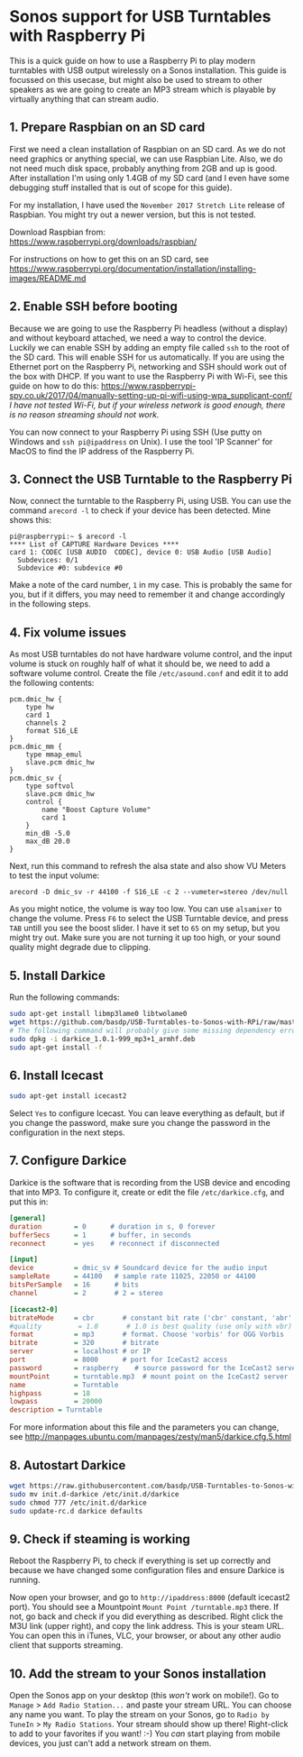 # Sonos support for USB Turntables with Raspberry Pi
This is a quick guide on how to use a Raspberry Pi to play modern turntables with USB output wirelessly on a Sonos installation. This guide is focussed on this usecase, but might also be used to stream to other speakers as we are going to create an MP3 stream which is playable by virtually anything that can stream audio.

## 1. Prepare Raspbian on an SD card
First we need a clean installation of Raspbian on an SD card. As we do not need graphics or anything special, we can use Raspbian Lite. Also, we do not need much disk space, probably anything from 2GB and up is good. After installation I'm using only 1.4GB of my SD card (and I even have some debugging stuff installed that is out of scope for this guide).

For my installation, I have used the `November 2017 Stretch Lite` release of Raspbian. You might try out a newer version, but this is not tested.

Download Raspbian from: https://www.raspberrypi.org/downloads/raspbian/

For instructions on how to get this on an SD card, see https://www.raspberrypi.org/documentation/installation/installing-images/README.md

## 2. Enable SSH before booting
Because we are going to use the Raspberry Pi headless (without a display) and without keyboard attached, we need a way to control the device. Luckily we can enable SSH by adding an empty file called `ssh` to the root of the SD card. This will enable SSH for us automatically. If you are using the Ethernet port on the Raspberry Pi, networking and SSH should work out of the box with DHCP. If you want to use the Raspberry Pi with Wi-Fi, see this guide on how to do this: https://www.raspberrypi-spy.co.uk/2017/04/manually-setting-up-pi-wifi-using-wpa_supplicant-conf/
_I have not tested Wi-Fi, but if your wireless network is good enough, there is no reason streaming should not work._

You can now connect to your Raspberry Pi using SSH (Use putty on Windows and `ssh pi@ipaddress` on Unix). I use the tool 'IP Scanner' for MacOS to find the IP address of the Raspberry Pi.

## 3. Connect the USB Turntable to the Raspberry Pi
Now, connect the turntable to the Raspberry Pi, using USB. You can use the command `arecord -l` to check if your device has been detected. Mine shows this:
```
pi@raspberrypi:~ $ arecord -l
**** List of CAPTURE Hardware Devices ****
card 1: CODEC [USB AUDIO  CODEC], device 0: USB Audio [USB Audio]
  Subdevices: 0/1
  Subdevice #0: subdevice #0
```
Make a note of the card number, `1` in my case. This is probably the same for you, but if it differs, you may need to remember it and change accordingly in the following steps.

## 4. Fix volume issues
As most USB turntables do not have hardware volume control, and the input volume is stuck on roughly half of what it should be, we need to add a software volume control.
Create the file `/etc/asound.conf` and edit it to add the following contents:
```
pcm.dmic_hw {
    type hw
    card 1
    channels 2
    format S16_LE
}
pcm.dmic_mm {
    type mmap_emul
    slave.pcm dmic_hw
}
pcm.dmic_sv {
    type softvol
    slave.pcm dmic_hw
    control {
        name "Boost Capture Volume"
        card 1
    }
    min_dB -5.0
    max_dB 20.0
}
```
Next, run this command to refresh the alsa state and also show VU Meters to test the input volume:

```arecord -D dmic_sv -r 44100 -f S16_LE -c 2 --vumeter=stereo /dev/null```

As you might notice, the volume is way too low. You can use `alsamixer` to change the volume. Press `F6` to select the USB Turntable device, and press `TAB` untill you see the boost slider. I have it set to `65` on my setup, but you might try out. Make sure you are not turning it up too high, or your sound quality might degrade due to clipping.

## 5. Install Darkice
Run the following commands:
```sh
sudo apt-get install libmp3lame0 libtwolame0
wget https://github.com/basdp/USB-Turntables-to-Sonos-with-RPi/raw/master/darkice_1.0.1-999_mp3%2B1_armhf.deb
# The following command will probably give some missing dependency errors, but that will be corrected with the next command
sudo dpkg -i darkice_1.0.1-999_mp3+1_armhf.deb
sudo apt-get install -f
```

## 6. Install Icecast
```sh
sudo apt-get install icecast2
```
Select `Yes` to configure Icecast. You can leave everything as default, but if you change the password, make sure you change the password in the configuration in the next steps.

## 7. Configure Darkice
Darkice is the software that is recording from the USB device and encoding that into MP3. To configure it, create or edit the file `/etc/darkice.cfg`, and put this in:
```ini
[general]
duration        = 0      # duration in s, 0 forever
bufferSecs      = 1      # buffer, in seconds
reconnect       = yes    # reconnect if disconnected

[input]
device          = dmic_sv # Soundcard device for the audio input
sampleRate      = 44100   # sample rate 11025, 22050 or 44100
bitsPerSample   = 16      # bits
channel         = 2       # 2 = stereo

[icecast2-0]
bitrateMode     = cbr       # constant bit rate ('cbr' constant, 'abr' average)
#quality         = 1.0       # 1.0 is best quality (use only with vbr)
format          = mp3       # format. Choose 'vorbis' for OGG Vorbis
bitrate         = 320       # bitrate
server          = localhost # or IP
port            = 8000      # port for IceCast2 access
password        = raspberry    # source password for the IceCast2 server
mountPoint      = turntable.mp3  # mount point on the IceCast2 server .mp3 or .ogg
name            = Turntable
highpass        = 18
lowpass         = 20000
description	= Turntable
```
For more information about this file and the parameters you can change, see http://manpages.ubuntu.com/manpages/zesty/man5/darkice.cfg.5.html

## 8. Autostart Darkice
```bash
wget https://raw.githubusercontent.com/basdp/USB-Turntables-to-Sonos-with-RPi/master/init.d-darkice
sudo mv init.d-darkice /etc/init.d/darkice
sudo chmod 777 /etc/init.d/darkice
sudo update-rc.d darkice defaults
```

## 9. Check if steaming is working
Reboot the Raspberry Pi, to check if everything is set up correctly and because we have changed some configuration files and ensure Darkice is running. 

Now open your browser, and go to `http://ipaddress:8000` (default icecast2 port). You should see a Mountpoint `Mount Point /turntable.mp3` there. If not, go back and check if you did everything as described. 
Right click the M3U link (upper right), and copy the link address. This is your steam URL. You can open this in iTunes, VLC, your browser, or about any other audio client that supports streaming.

## 10. Add the stream to your Sonos installation
Open the Sonos app on your desktop (this _won't_ work on mobile!). Go to `Manage` > `Add Radio Station...` and paste your stream URL. You can choose any name you want.
To play the stream on your Sonos, go to `Radio by TuneIn` > `My Radio Stations`. Your stream should show up there! Right-click to add to your favorites if you want! :-)
You _can_ start playing from mobile devices, you just can't add a network stream on them.
